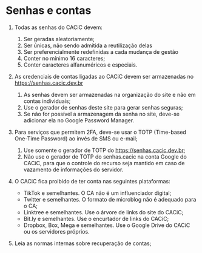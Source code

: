 # Senhas e contas

1. Todas as senhas do CACiC devem:
   1. Ser geradas aleatoriamente;
   1. Ser únicas, não sendo admitida a reutilização delas
   1. Ser preferencialmente redefinidas a cada mudança de gestão
   1. Conter no mínimo 16 caracteres;
   1. Conter caracteres alfanuméricos e especiais.
1. As credenciais de contas ligadas ao CACiC devem ser armazenadas no https://senhas.cacic.dev.br
   1. As senhas devem ser armazenadas na organização do site e não em contas individuais;
   1. Use o gerador de senhas deste site para gerar senhas seguras;
   1. Se não for possível a armazenagem da senha no site, deve-se adicionar ela no Google Password Manager.
1. Para serviços que permitem 2FA, deve-se usar o TOTP (Time-based One-Time Password) ao invés de SMS ou e-mail;

   1. Use somente o gerador de TOTP do https://senhas.cacic.dev.br;
   1. Não use o gerador de TOTP do senhas.cacic na conta Google do CACiC, para que o controle do recurso seja mantido em caso de vazamento de informações do servidor.

1. O CACiC fica proibido de ter conta nas seguintes plataformas:

   - TikTok e semelhantes. O CA não é um influenciador digital;
   - Twitter e semelhantes. O formato de microblog não é adequado para o CA;
   - Linktree e semelhantes. Use o árvore de links do site do CACiC;
   - Bit.ly e semelhantes. Use o encurtador de links do CACiC;
   - Dropbox, Box, Mega e semelhantes. Use o Google Drive do CACiC ou os servidores próprios.

1. Leia as normas internas sobre recuperação de contas;
